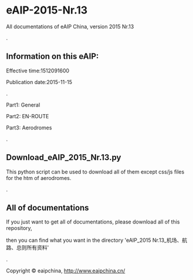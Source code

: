 # eAIP-2015-Nr.13
All documentations of eAIP China, version 2015 Nr.13

.

## Information on this eAIP:

Effective time:1512091600

Publication date:2015-11-15

.

Part1: General

Part2: EN-ROUTE

Part3: Aerodromes

.

## Download_eAIP_2015_Nr.13.py

This python script can be used to download all of them except css/js files for the htm  of aerodromes.

.

## All of documentations

If you just want to get all of documentations, please download all of this repository, 

then you can find what you want in the directory 'eAIP_2015 Nr.13_机场、航路、总则所有资料'

.

Copyright © eaipchina, http://www.eaipchina.cn/
